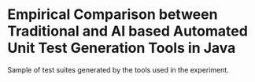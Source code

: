 # Empirical Comparison between Traditional and AI based Automated Unit Test Generation Tools in Java
Sample of test suites generated by the tools used in the experiment.
